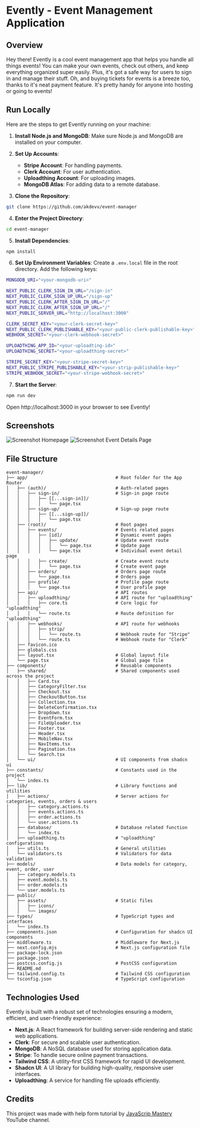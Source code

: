 # Evently - Event Management Application

## Overview

Hey there! Evently is a cool event management app that helps you handle all things events! You can make your own events, check out others, and keep everything organized super easily. Plus, it's got a safe way for users to sign in and manage their stuff. Oh, and buying tickets for events is a breeze too, thanks to it's neat payment feature. It's pretty handy for anyone into hosting or going to events!

## Run Locally

Here are the steps to get Evently running on your machine:

1. **Install Node.js and MongoDB**: Make sure Node.js and MongoDB are installed on your computer.

2. **Set Up Accounts**:

    - **Stripe Account**: For handling payments.
    - **Clerk Account**: For user authentication.
    - **Uploadthing Account**: For uploading images.
    - **MongoDB Atlas**: For adding data to a remote database.

3. **Clone the Repository**:

```bash
git clone https://github.com/akdevv/event-manager
```

4. **Enter the Project Directory**:

```bash
cd event-manager
```

5. **Install Dependencies**:

```bash
npm install
```

6. **Set Up Environment Variables**: Create a `.env.local` file in the root directory. Add the following keys:

```bash
MONGODB_URI="<your-mongodb-uri>"

NEXT_PUBLIC_CLERK_SIGN_IN_URL="/sign-in"
NEXT_PUBLIC_CLERK_SIGN_UP_URL="/sign-up"
NEXT_PUBLIC_CLERK_AFTER_SIGN_IN_URL="/"
NEXT_PUBLIC_CLERK_AFTER_SIGN_UP_URL="/"
NEXT_PUBLIC_SERVER_URL="http://localhost:3000"

CLERK_SECRET_KEY="<your-clerk-secret-key>"
NEXT_PUBLIC_CLERK_PUBLISHABLE_KEY="<your-public-clerk-publishable-key>"
WEBHOOK_SECRET="<your-clerk-webhook-secret>"

UPLOADTHING_APP_ID="<your-uploadting-id>"
UPLOADTHING_SECRET="<your-uploadthing-secret>"

STRIPE_SECRET_KEY="<your-stripe-secret-key>"
NEXT_PUBLIC_STRIPE_PUBLISHABLE_KEY="<your-strip-publishable-key>"
STRIPE_WEBHOOK_SECRET="<your-stripe-webhook-secret>"
```

7. **Start the Server**:

```bash
npm run dev
```

Open http://localhost:3000 in your browser to see Evently!

## Screenshots

![Screenshot Homepage](/public/assets/images/screenshot-home-desktop.png)
![Screenshot Event Details Page](/public/assets/images/screenshot-event-details.png)

## File Structure

```
event-manager/
├── app/                                 # Root folder for the App Router
│   ├── (auth)/                          # Auth-related pages
│   │   ├── sign-in/                     # Sign-in page route
│   │   │   ├── [[...sign-in]]/
│   │   │   │   └── page.tsx
│   │   ├── sign-up/                     # Sign-up page route
│   │   │   ├── [[...sign-up]]/
│   │   │   │   └── page.tsx
│   ├── (root)/                          # Root pages
│   │   ├── events/                      # Events related pages
│   │   │   ├── [id]/                    # Dynamic event pages
│   │   │   │   ├── update/              # Update event route
│   │   │   │   │   └── page.tsx         # Update page
│   │   │   │   └── page.tsx             # Individual event detail page
│   │   │   ├── create/                  # Create event route
│   │   │   │   └── page.tsx             # Create event page
│   │   ├── orders/                      # Orders page route
│   │   │   └── page.tsx                 # Orders page
│   │   ├── profile/                     # Profile page route
│   │   │   └── page.tsx                 # User profile page
│   ├── api/                             # API routes
│   │   ├── uploadthing/                 # API route for "uploadthing"
│   │   │   ├── core.ts                  # Core logic for "uploadthing"
│   │   │   └── route.ts                 # Route definition for "uploadthing"
│   │   ├── webhooks/                    # API route for webhooks
│   │   │   ├── strip/
│   │   │   │   └── route.ts             # Webhook route for "Stripe"
│   │   │   └── route.ts                 # Webhook route for "Clerk"
│   ├── favicon.ico
│   ├── globals.css
│   ├── layout.tsx                       # Global layout file
│   └── page.tsx                         # Global page file
├── components/                          # Reusable components
│   ├── shared/                          # Shared components used across the project
│   │   ├── Card.tsx
│   │   ├── CategoryFilter.tsx
│   │   ├── Checkout.tsx
│   │   ├── CheckoutButton.tsx
│   │   ├── Collection.tsx
│   │   ├── DeleteConfirmation.tsx
│   │   ├── Dropdown.tsx
│   │   ├── EventForm.tsx
│   │   ├── FileUploader.tsx
│   │   ├── Footer.tsx
│   │   ├── Header.tsx
│   │   ├── MobileNav.tsx
│   │   ├── NavItems.tsx
│   │   ├── Pagination.tsx
│   │   └── Search.tsx
│   └── ui/                              # UI components from shadcn ui
├── constants/                           # Constants used in the project
│   └── index.ts
├── lib/                                 # Library functions and utilities
│   ├── actions/                         # Server actions for categories, events, orders & users
│   │   ├── category.actions.ts
│   │   ├── events.actions.ts
│   │   ├── order.actions.ts
│   │   └── user.actions.ts
│   ├── database/                        # Database related function
│   │   └── index.ts
│   ├── uploadthing.ts                   # "uploadthing" configurations
│   ├── utils.ts                         # General utilities
│   └── validators.ts                    # Validators for data validation
├── models/                              # Data models for category, event, order, user
│   ├── category.models.ts
│   ├── event.models.ts
│   ├── order.models.ts
│   └── user.models.ts
├── public/
│   ├── assets/                          # Static files
│   │   ├── icons/
│   │   └── images/
├── types/                               # TypeScript types and interfaces
│   └── index.ts
├── components.json                      # Configuration for shadcn UI components
├── middleware.ts                        # Middleware for Next.js
├── next.config.mjs                      # Next.js configuration file
├── package-lock.json
├── package.json
├── postcss.config.js                    # PostCSS configuration
├── README.md
├── tailwind.config.ts                   # Tailwind CSS configuration
└── tsconfig.json                        # TypeScript configuration

```

## Technologies Used

Evently is built with a robust set of technologies ensuring a modern, efficient, and user-friendly experience:

-   **Next.js**: A React framework for building server-side rendering and static web applications.
-   **Clerk**: For secure and scalable user authentication.
-   **MongoDB**: A NoSQL database used for storing application data.
-   **Stripe**: To handle secure online payment transactions.
-   **Tailwind CSS**: A utility-first CSS framework for rapid UI development.
-   **Shadcn UI**: A UI library for building high-quality, responsive user interfaces.
-   **Uploadthing**: A service for handling file uploads efficiently.

## Credits

This project was made with help form tutorial by [JavaScrip Mastery](https://www.youtube.com/watch?v=zgGhzuBZOQg) YouTube channel.
